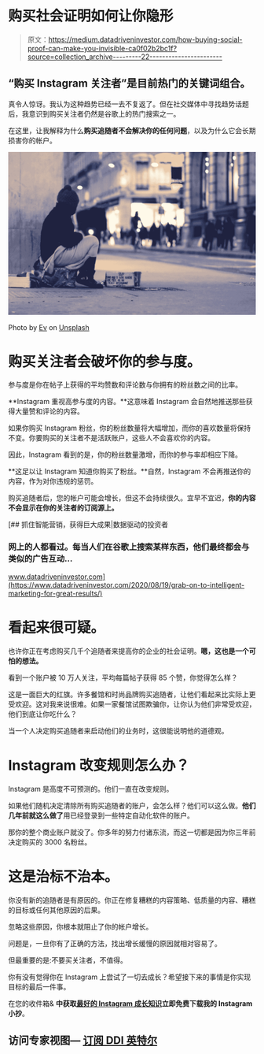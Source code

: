 # 购买社会证明如何让你隐形

> 原文：<https://medium.datadriveninvestor.com/how-buying-social-proof-can-make-you-invisible-ca0f02b2bc1f?source=collection_archive---------22----------------------->

## “购买 Instagram 关注者”是目前热门的关键词组合。

真令人惊讶。我认为这种趋势已经一去不复返了。但在社交媒体中寻找趋势话题后，我意识到购买关注者仍然是谷歌上的热门搜索之一。

在这里，让我解释为什么**购买追随者不会解决你的任何问题**，以及为什么它会长期损害你的帐户。

![](img/72bb2eab302f8043a3f60f6fe376476d.png)

Photo by [Ev](https://unsplash.com/@evstyle?utm_source=medium&utm_medium=referral) on [Unsplash](https://unsplash.com?utm_source=medium&utm_medium=referral)

# 购买关注者会破坏你的参与度。

参与度是你在帖子上获得的平均赞数和评论数与你拥有的粉丝数之间的比率。

**Instagram 重视高参与度的内容。**这意味着 Instagram 会自然地推送那些获得大量赞和评论的内容。

如果你购买 Instagram 粉丝，你的粉丝数量将大幅增加，而你的喜欢数量将保持不变。你要购买的关注者不是活跃账户，这些人不会喜欢你的内容。

因此，Instagram 看到的是，你的粉丝数量激增，而你的参与率却相应下降。

**这足以让 Instagram 知道你购买了粉丝。**自然，Instagram 不会再推送你的内容，作为对你违规的惩罚。

购买追随者后，您的帐户可能会增长，但这不会持续很久。宜早不宜迟，**你的内容不会显示在你的关注者的订阅源上。**

[](https://www.datadriveninvestor.com/2020/08/19/grab-on-to-intelligent-marketing-for-great-results/) [## 抓住智能营销，获得巨大成果|数据驱动的投资者

### 网上的人都看过。每当人们在谷歌上搜索某样东西，他们最终都会与类似的广告互动…

www.datadriveninvestor.com](https://www.datadriveninvestor.com/2020/08/19/grab-on-to-intelligent-marketing-for-great-results/) 

# 看起来很可疑。

也许你正在考虑购买几千个追随者来提高你的企业的社会证明。**嗯，这也是一个可怕的想法。**

看到一个账户被 10 万人关注，平均每篇帖子获得 85 个赞，你觉得怎么样？

这是一面巨大的红旗。许多餐馆和时尚品牌购买追随者，让他们看起来比实际上更受欢迎。这对我来说很难。如果一家餐馆试图欺骗你，让你认为他们非常受欢迎，他们到底让你吃什么？

当一个人决定购买追随者来启动他们的业务时，这很能说明他的道德观。

# Instagram 改变规则怎么办？

Instagram 是高度不可预测的。他们一直在改变规则。

如果他们随机决定清除所有购买追随者的账户，会怎么样？他们可以这么做。**他们几年前就这么做了**用已经登录到一些特定自动化软件的账户。

那你的整个商业账户就没了。你多年的努力付诸东流，而这一切都是因为你三年前决定购买的 3000 名粉丝。

# 这是治标不治本。

你没有新的追随者是有原因的。你正在修复糟糕的内容策略、低质量的内容、糟糕的目标或任何其他原因的后果。

忽略这些原因，你根本就阻止了你的帐户增长。

问题是，一旦你有了正确的方法，找出增长缓慢的原因就相对容易了。

但最重要的是:不要买关注者，不值得。

你有没有觉得你在 Instagram 上尝试了一切去成长？希望接下来的事情是你实现目标的最后一件事。

在您的收件箱& **中获取[最好的 Instagram 成长知识](https://charlestumiottojackson.ck.page/regularmedium)立即免费下载我的 Instagram 小抄**。

## 访问专家视图— [订阅 DDI 英特尔](https://datadriveninvestor.com/ddi-intel)